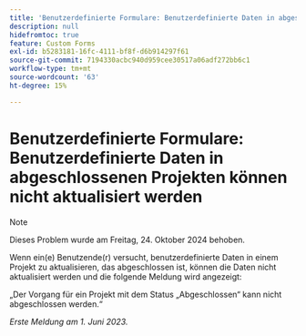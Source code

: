 ```yaml
---
title: 'Benutzerdefinierte Formulare: Benutzerdefinierte Daten in abgeschlossenen Projekten können nicht aktualisiert werden'
description: null
hidefromtoc: true
feature: Custom Forms
exl-id: b5283181-16fc-4111-bf8f-d6b914297f61
source-git-commit: 7194330acbc940d959cee30517a06adf272bb6c1
workflow-type: tm+mt
source-wordcount: '63'
ht-degree: 15%

---
```


# Benutzerdefinierte Formulare: Benutzerdefinierte Daten in abgeschlossenen Projekten können nicht aktualisiert werden

>[!NOTE]
>
>Dieses Problem wurde am Freitag, 24. Oktober 2024 behoben.

Wenn ein(e) Benutzende(r) versucht, benutzerdefinierte Daten in einem Projekt zu aktualisieren, das abgeschlossen ist, können die Daten nicht aktualisiert werden und die folgende Meldung wird angezeigt:

„Der Vorgang für ein Projekt mit dem Status „Abgeschlossen“ kann nicht abgeschlossen werden.“

_Erste Meldung am 1. Juni 2023._
